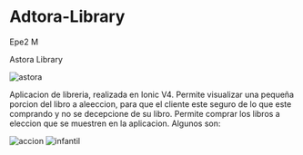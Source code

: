 # Adtora-Library
Epe2 M


Astora Library


![astora](https://github.com/radmis1/Adtora-Library/blob/master/src/assets/A.png)


Aplicacion de libreria, realizada en Ionic V4.
  Permite visualizar una pequeña porcion del libro a aleeccion, para que el cliente este seguro de lo que este comprando y no se decepcione de su libro.
    Permite comprar los libros a eleccion que se muestren en la aplicacion.
    Algunos son:
    
    
 ![accion](https://github.com/radmis1/Adtora-Library/blob/master/src/assets/accion3.jpg)
 ![infantil](https://github.com/radmis1/Adtora-Library/blob/master/src/assets/infantil2.jpg)
    

    
    
    
